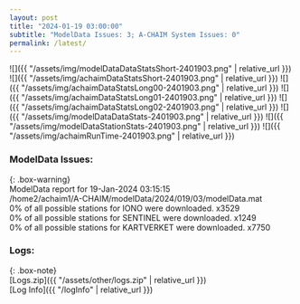 ```yaml
---
layout: post
title: "2024-01-19 03:00:00"
subtitle: "ModelData Issues: 3; A-CHAIM System Issues: 0"
permalink: /latest/
---
```


![]({{ "/assets/img/modelDataDataStatsShort-2401903.png" | relative_url }})
![]({{ "/assets/img/achaimDataStatsShort-2401903.png" | relative_url }})
![]({{ "/assets/img/achaimDataStatsLong00-2401903.png" | relative_url }})
![]({{ "/assets/img/achaimDataStatsLong01-2401903.png" | relative_url }})
![]({{ "/assets/img/achaimDataStatsLong02-2401903.png" | relative_url }})
![]({{ "/assets/img/modelDataDataStats-2401903.png" | relative_url }})
![]({{ "/assets/img/modelDataStationStats-2401903.png" | relative_url }})
![]({{ "/assets/img/achaimRunTime-2401903.png" | relative_url }})


### ModelData Issues:  
  
{: .box-warning}  
 ModelData report for 19-Jan-2024 03:15:15   
 /home2/achaim1/A-CHAIM/modelData/2024/019/03/modelData.mat   
 0% of all possible stations for IONO were downloaded. x3529   
 0% of all possible stations for SENTINEL were downloaded. x1249   
 0% of all possible stations for KARTVERKET were downloaded. x7750   
  


### Logs:  
  
{: .box-note}  
[Logs.zip]({{ "/assets/other/logs.zip" | relative_url }})  
[Log Info]({{ "/logInfo" | relative_url }})  
